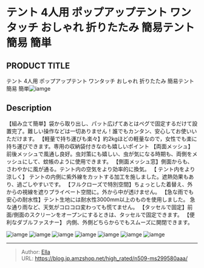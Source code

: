 # テント 4人用 ポップアップテント ワンタッチ おしゃれ 折りたたみ 簡易テント 簡易 簡単


## PRODUCT TITLE 

テント 4人用 ポップアップテント ワンタッチ おしゃれ 折りたたみ 簡易テント 簡易 簡単![iamge](https://b2bfiles1.gigab2b.cn/image/wkseller/305/20230314_70b4a23e01dcec815de8560d4ce55e68.jpg)

## Description

【組み立て簡単】袋から取り出し、パット広げてあとはペグで固定するだけて設置完了。難しい操作などは一切ありません！誰でもカンタン、安心してお使いいただけます。
【軽量で持ち運びも楽々】約2kgほどの軽量なので，女性でも楽に持ち運びできます。専用の収納袋付きなのも嬉しいポイント
【両面メッシュ】前後メッシュで風通し良好。虫対策にも嬉しい、虫が気になる時期も、両側をメッシュにして、蚊帳のように使用できます。
【側面メッシュ窓】側面からも、さわやかに風が通る。テント内の空気をより効率的に換気。
【 テント内をより涼しく】 テントの内側に紫外線をカットする加工を施しました。遮熱効果もあり、過ごしやすいです。
【フルクローズで特別空間】ちょっとした着替え、外からの視線を遮りプライベート空間に。外から中が透けません。
【急な雨でも安心の耐水性】テント生地には耐水性3000mm以上のものを使用しました。 急な通り雨など、天気がコロコロ変わっても慌てません。
【タッセルで固定】前面/側面のスクリーンをオープンにするときは、タッセルで固定できます。
【便利なダブルファスナー】 内側、外側どちらからでもスムーズに開閉できます。

![iamge](https://b2bfiles1.gigab2b.cn/image/wkseller/305/20230314_10d8119864b448f52009d1002aa77e43.jpg)
![iamge](https://b2bfiles1.gigab2b.cn/image/wkseller/305/20230228_4468c369fba453505af418a3a5cee0d5.jpg)
![iamge](https://b2bfiles1.gigab2b.cn/image/wkseller/305/20230308_aa9baf7e57ab37dfedd4ac5cc0553f60.jpg)
![iamge](https://b2bfiles1.gigab2b.cn/image/wkseller/305/20230308_d12bd6434ef3992d0b3d2daa291455e1.jpg)
![iamge](https://b2bfiles1.gigab2b.cn/image/wkseller/305/20230308_c8654ae87b82e7fad9d3d935cc42ad0e.jpg)
![iamge](https://b2bfiles1.gigab2b.cn/image/wkseller/305/20230308_4a38a46b2d53c335ace078b8b8bca54d.jpg)
![iamge](https://b2bfiles1.gigab2b.cn/image/wkseller/305/20230308_09ef180e96cd9216e1ce26016d12336d.jpg)


---

> Author: [Ella](https://blog.jp.amzshop.net/)  
> URL: https://blog.jp.amzshop.net/high_rated/n509-ms299580aaa/  

